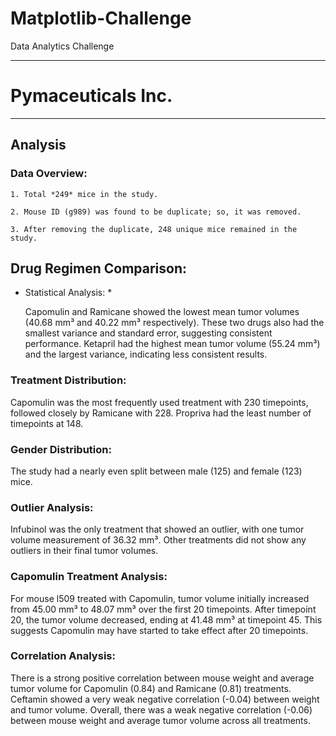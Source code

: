 # Matplotlib-Challenge
Data Analytics Challenge
_____________________________________
# Pymaceuticals Inc.
---

## Analysis

### Data Overview:

    1. Total *249* mice in the study.

    2. Mouse ID (g989) was found to be duplicate; so, it was removed.
    
    3. After removing the duplicate, 248 unique mice remained in the study.


## Drug Regimen Comparison:

* Statistical Analysis: *

    Capomulin and Ramicane showed the lowest mean tumor volumes (40.68 mm³ and 40.22 mm³ respectively).
    These two drugs also had the smallest variance and standard error, suggesting consistent performance.
    Ketapril had the highest mean tumor volume (55.24 mm³) and the largest variance, indicating less consistent results.

### Treatment Distribution:

Capomulin was the most frequently used treatment with 230 timepoints, followed closely by Ramicane with 228.
Propriva had the least number of timepoints at 148.

### Gender Distribution:
The study had a nearly even split between male (125) and female (123) mice.

### Outlier Analysis:

Infubinol was the only treatment that showed an outlier, with one tumor volume measurement of 36.32 mm³.
Other treatments did not show any outliers in their final tumor volumes.

### Capomulin Treatment Analysis:
For mouse l509 treated with Capomulin, tumor volume initially increased from 45.00 mm³ to 48.07 mm³ over the first 20 timepoints.
After timepoint 20, the tumor volume decreased, ending at 41.48 mm³ at timepoint 45.
This suggests Capomulin may have started to take effect after 20 timepoints.

### Correlation Analysis:
There is a strong positive correlation between mouse weight and average tumor volume for Capomulin (0.84) and Ramicane (0.81) treatments.
Ceftamin showed a very weak negative correlation (-0.04) between weight and tumor volume.
Overall, there was a weak negative correlation (-0.06) between mouse weight and average tumor volume across all treatments.
